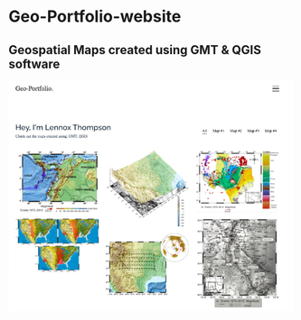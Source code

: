 # Geo-Portfolio-website

## Geospatial Maps created using GMT & QGIS software

![image1](Geo-Portfolio2.png)


